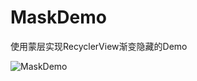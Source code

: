 # MaskDemo

使用蒙层实现RecyclerView渐变隐藏的Demo

![MaskDemo](https://github.com/irdest/pic/blob/master/MaskDemo/mask_demo.gif)

